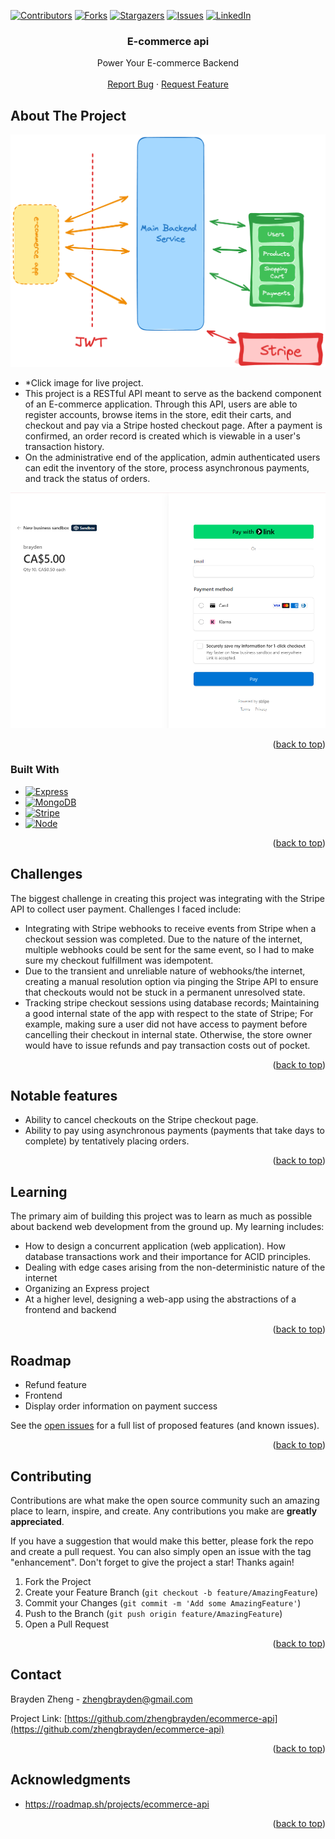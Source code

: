<!-- Improved compatibility of back to top link: See: https://github.com/othneildrew/Best-README-Template/pull/73 -->
<a id="readme-top"></a>
<!--
*** Thanks for checking out the Best-README-Template. If you have a suggestion
*** that would make this better, please fork the repo and create a pull request
*** or simply open an issue with the tag "enhancement".
*** Don't forget to give the project a star!
*** Thanks again! Now go create something AMAZING! :D
-->



<!-- PROJECT SHIELDS -->
<!--
*** I'm using markdown "reference style" links for readability.
*** Reference links are enclosed in brackets [ ] instead of parentheses ( ).
*** See the bottom of this document for the declaration of the reference variables
*** for contributors-url, forks-url, etc. This is an optional, concise syntax you may use.
*** https://www.markdownguide.org/basic-syntax/#reference-style-links
-->
[![Contributors][contributors-shield]][contributors-url]
[![Forks][forks-shield]][forks-url]
[![Stargazers][stars-shield]][stars-url]
[![Issues][issues-shield]][issues-url]
[![LinkedIn][linkedin-shield]][linkedin-url]



<h3 align="center">E-commerce api</h3>

  <p align="center">
    Power Your E-commerce Backend
    <br />
    <br />
    <a href="https://github.com/zhengbrayden/ecommerce-api/issues/new?labels=bug&template=bug-report---.md">Report Bug</a>
    &middot;
    <a href="https://github.com/zhengbrayden/ecommerce-api/issues/new?labels=enhancement&template=feature-request---.md">Request Feature</a>
  </p>
</div>


<!-- ABOUT THE PROJECT -->
## About The Project

[![Product Name Screen Shot][product-screenshot]](https://snails-app-0462ed495077.herokuapp.com/)
* *Click image for live project.
* This project is a RESTful API meant to serve as the backend component of an E-commerce application. Through this API, users are able to register accounts, browse items in the store, edit their carts, and checkout and pay via a Stripe hosted checkout page. After a payment is confirmed, an order record is created which is viewable in a user's transaction history.
* On the administrative end of the application, admin authenticated users can edit the inventory of the store, process asynchronous payments, and track the status of orders.

![Stripe Screen Shot][stripe-screenshot]
<p align="right">(<a href="#readme-top">back to top</a>)</p>



### Built With

* [![Express][Express.js]][Express-url]
* [![MongoDB][MongoDB]][Mongo-url]
* [![Stripe][Stripe]][Stripe-url]
* [![Node][Node]][Node-url]

<p align="right">(<a href="#readme-top">back to top</a>)</p>


## Challenges
The biggest challenge in creating this project was integrating with the Stripe API to collect user payment. Challenges I faced include:

- Integrating with Stripe webhooks to receive events from Stripe when a checkout session was completed. Due to the nature of the internet, multiple webhooks could be sent for the same event, so I had to make sure my checkout fulfillment was idempotent. 
- Due to the transient and unreliable nature of webhooks/the internet, creating a manual resolution option via pinging the Stripe API to ensure that checkouts would not be stuck in a permanent unresolved state. 
- Tracking stripe checkout sessions using database records; Maintaining a good internal state of the app with respect to the state of Stripe; For example, making sure a user did not have access to payment before cancelling their checkout in internal state. Otherwise, the store owner would have to issue refunds and pay transaction costs out of pocket.
<p align="right">(<a href="#readme-top">back to top</a>)</p>

## Notable features

- Ability to cancel checkouts on the Stripe checkout page.
- Ability to pay using asynchronous payments (payments that take days to complete) by tentatively placing orders.

<p align="right">(<a href="#readme-top">back to top</a>)</p>

## Learning
The primary aim of building this project was to learn as much as possible about backend web development from the ground up. My learning includes:
- How to design a concurrent application (web application). How database transactions work and their importance for ACID principles.
- Dealing with edge cases arising from the non-deterministic nature of the internet
- Organizing an Express project
- At a higher level, designing a web-app using the abstractions of a frontend and backend
<p align="right">(<a href="#readme-top">back to top</a>)</p>

## Roadmap

- Refund feature
- Frontend
- Display order information on payment success

See the [open issues](https://github.com/zhengbrayden/ecommerce-api/issues) for a full list of proposed features (and known issues).

<p align="right">(<a href="#readme-top">back to top</a>)</p>



<!-- CONTRIBUTING -->
## Contributing

Contributions are what make the open source community such an amazing place to learn, inspire, and create. Any contributions you make are **greatly appreciated**.

If you have a suggestion that would make this better, please fork the repo and create a pull request. You can also simply open an issue with the tag "enhancement".
Don't forget to give the project a star! Thanks again!

1. Fork the Project
2. Create your Feature Branch (`git checkout -b feature/AmazingFeature`)
3. Commit your Changes (`git commit -m 'Add some AmazingFeature'`)
4. Push to the Branch (`git push origin feature/AmazingFeature`)
5. Open a Pull Request

<p align="right">(<a href="#readme-top">back to top</a>)</p>

<!-- CONTACT -->
## Contact

Brayden Zheng - zhengbrayden@gmail.com

Project Link: [https://github.com/zhengbrayden/ecommerce-api](https://github.com/zhengbrayden/ecommerce-api)

<p align="right">(<a href="#readme-top">back to top</a>)</p>



<!-- ACKNOWLEDGMENTS -->
## Acknowledgments

* https://roadmap.sh/projects/ecommerce-api

<p align="right">(<a href="#readme-top">back to top</a>)</p>



<!-- MARKDOWN LINKS & IMAGES -->
<!-- https://www.markdownguide.org/basic-syntax/#reference-style-links -->
[contributors-shield]: https://img.shields.io/github/contributors/zhengbrayden/ecommerce-api.svg?style=for-the-badge
[contributors-url]: https://github.com/zhengbrayden/ecommerce-api/graphs/contributors
[forks-shield]: https://img.shields.io/github/forks/zhengbrayden/ecommerce-api.svg?style=for-the-badge
[forks-url]: https://github.com/zhengbrayden/ecommerce-api/network/members
[stars-shield]: https://img.shields.io/github/stars/zhengbrayden/ecommerce-api.svg?style=for-the-badge
[stars-url]: https://github.com/zhengbrayden/ecommerce-api/stargazers
[issues-shield]: https://img.shields.io/github/issues/zhengbrayden/ecommerce-api.svg?style=for-the-badge
[issues-url]: https://github.com/zhengbrayden/ecommerce-api/issues
[license-shield]: https://img.shields.io/github/license/zhengbrayden/ecommerce-api.svg?style=for-the-badge
[license-url]: https://github.com/zhengbrayden/ecommerce-api/blob/master/LICENSE.txt
[linkedin-shield]: https://img.shields.io/badge/-LinkedIn-black.svg?style=for-the-badge&logo=linkedin&colorB=555
[linkedin-url]: https://linkedin.com/in/brayden-zheng
[product-screenshot]: images/screenshot.png
[stripe-screenshot]: images/stripe.png
[Express.js]: https://img.shields.io/badge/Express-222222?style=for-the-badge&logo=express&logoColor=white
[Express-url]: https://expressjs.com/
[MongoDB]: https://img.shields.io/badge/MongoDB-03AC0E?style=for-the-badge&logo=mongodb&logoColor=white
[Mongo-url]: https://www.mongodb.com/
[Stripe]: https://img.shields.io/badge/Stripe-635BFF?style=for-the-badge&logo=stripe&logoColor=white
[Stripe-url]: https://stripe.com/en-ca
[Node]: https://img.shields.io/badge/Node-72A854?style=for-the-badge&logo=nodedotjs&logoColor=white
[Node-url]: https://nodejs.org/en
